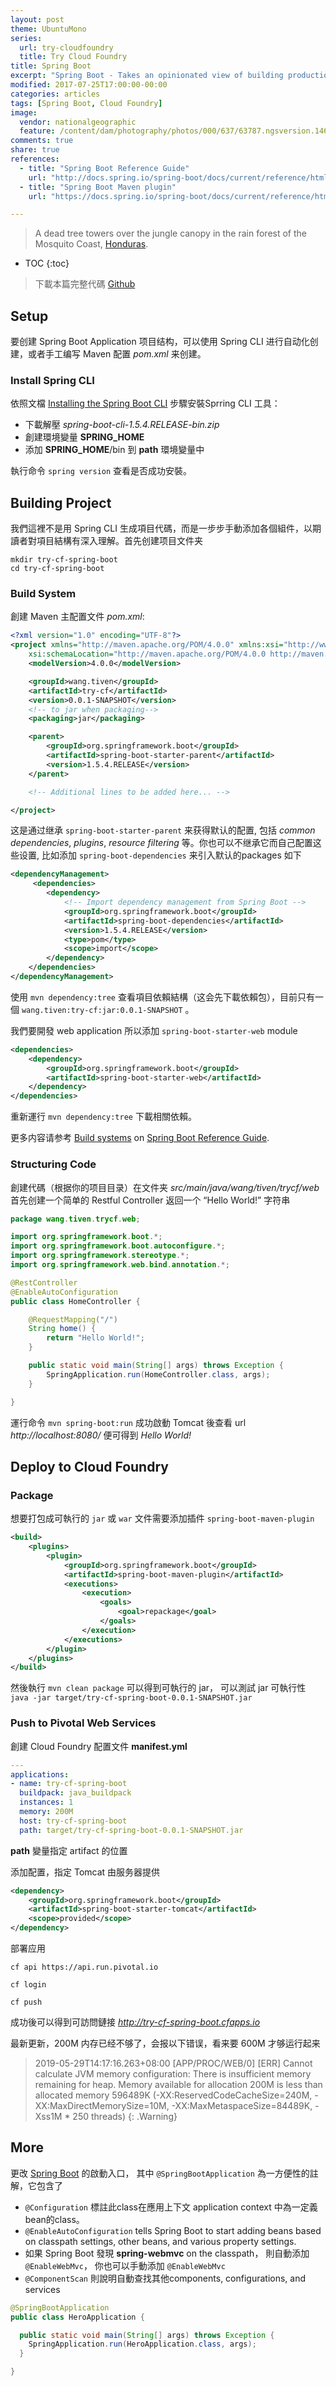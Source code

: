 ```yaml
---
layout: post
theme: UbuntuMono
series:
  url: try-cloudfoundry
  title: Try Cloud Foundry
title: Spring Boot
excerpt: "Spring Boot - Takes an opinionated view of building production-ready Spring applications. Spring Boot favors convention over configuration and is designed to get you up and running as quickly as possible."
modified: 2017-07-25T17:00:00-00:00
categories: articles
tags: [Spring Boot, Cloud Foundry]
image:
  vendor: nationalgeographic
  feature: /content/dam/photography/photos/000/637/63787.ngsversion.1467253446748.adapt.1190.1.jpg
comments: true
share: true
references:
  - title: "Spring Boot Reference Guide"
    url: "http://docs.spring.io/spring-boot/docs/current/reference/htmlsingle/"
  - title: "Spring Boot Maven plugin"
    url: "https://docs.spring.io/spring-boot/docs/current/reference/html/build-tool-plugins-maven-plugin.html"

---
```


> A dead tree towers over the jungle canopy in the rain forest of the Mosquito Coast, [Honduras](https://en.wikipedia.org/wiki/Honduras).

<style>
@import url('https://fonts.googleapis.com/css?family=Special+Elite');
.demo-blog .blog__post blockquote {
  font-family: 'Special Elite', cursive;
}
</style>

* TOC
{:toc}

> 下載本篇完整代碼 [Github](https://github.com/tiven-wang/try-cf/tree/spring-boot)

## Setup

要创建 Spring Boot Application 项目结构，可以使用 Spring CLI 进行自动化创建，或者手工编写 Maven 配置 *pom.xml* 来创建。

### Install Spring CLI

依照文檔 [Installing the Spring Boot CLI](http://docs.spring.io/spring-boot/docs/current/reference/htmlsingle/#getting-started-installing-the-cli) 步驟安裝Sprring CLI 工具：

* 下載解壓 *spring-boot-cli-1.5.4.RELEASE-bin.zip*
* 創建環境變量 **SPRING_HOME**
* 添加 **SPRING_HOME**/bin 到 **path** 環境變量中

執行命令 `spring version` 查看是否成功安裝。

## Building Project

我們這裡不是用 Spring CLI 生成項目代碼，而是一步步手動添加各個組件，以期讀者對項目結構有深入理解。首先创建项目文件夹

`mkdir try-cf-spring-boot`<br/>
`cd try-cf-spring-boot`

### Build System

創建 Maven 主配置文件 *pom.xml*:

```xml
<?xml version="1.0" encoding="UTF-8"?>
<project xmlns="http://maven.apache.org/POM/4.0.0" xmlns:xsi="http://www.w3.org/2001/XMLSchema-instance"
    xsi:schemaLocation="http://maven.apache.org/POM/4.0.0 http://maven.apache.org/xsd/maven-4.0.0.xsd">
    <modelVersion>4.0.0</modelVersion>

    <groupId>wang.tiven</groupId>
    <artifactId>try-cf</artifactId>
    <version>0.0.1-SNAPSHOT</version>
    <!-- to jar when packaging-->
    <packaging>jar</packaging>

    <parent>
        <groupId>org.springframework.boot</groupId>
        <artifactId>spring-boot-starter-parent</artifactId>
        <version>1.5.4.RELEASE</version>
    </parent>

    <!-- Additional lines to be added here... -->

</project>
```

这是通过继承 `spring-boot-starter-parent` 来获得默认的配置, 包括 *common dependencies*, *plugins*, *resource filtering* 等。你也可以不继承它而自己配置这些设置, 比如添加 `spring-boot-dependencies` 来引入默认的packages 如下

```xml
<dependencyManagement>
     <dependencies>
        <dependency>
            <!-- Import dependency management from Spring Boot -->
            <groupId>org.springframework.boot</groupId>
            <artifactId>spring-boot-dependencies</artifactId>
            <version>1.5.4.RELEASE</version>
            <type>pom</type>
            <scope>import</scope>
        </dependency>
    </dependencies>
</dependencyManagement>
```

使用 `mvn dependency:tree` 查看項目依賴結構（这会先下載依賴包），目前只有一個 `wang.tiven:try-cf:jar:0.0.1-SNAPSHOT` 。

我們要開發 web application 所以添加 `spring-boot-starter-web` module

```xml
<dependencies>
    <dependency>
        <groupId>org.springframework.boot</groupId>
        <artifactId>spring-boot-starter-web</artifactId>
    </dependency>
</dependencies>
```

重新運行 `mvn dependency:tree` 下載相關依賴。

更多内容请参考 [Build systems](https://docs.spring.io/spring-boot/docs/current/reference/html/using-boot-build-systems.html) on [Spring Boot Reference Guide](https://docs.spring.io/spring-boot/docs/current/reference/html/).

### Structuring Code

創建代碼（根据你的项目目录）在文件夹 *src/main/java/wang/tiven/trycf/web* 首先创建一个简单的 Restful Controller 返回一个 “Hello World!” 字符串

```java
package wang.tiven.trycf.web;

import org.springframework.boot.*;
import org.springframework.boot.autoconfigure.*;
import org.springframework.stereotype.*;
import org.springframework.web.bind.annotation.*;

@RestController
@EnableAutoConfiguration
public class HomeController {

    @RequestMapping("/")
    String home() {
        return "Hello World!";
    }

    public static void main(String[] args) throws Exception {
        SpringApplication.run(HomeController.class, args);
    }

}
```

運行命令 `mvn spring-boot:run` 成功啟動 Tomcat 後查看 url *http://localhost:8080/* 便可得到 *Hello World!*

## Deploy to Cloud Foundry

### Package

想要打包成可執行的 `jar` 或 `war` 文件需要添加插件 `spring-boot-maven-plugin`

```xml
<build>
    <plugins>
        <plugin>
            <groupId>org.springframework.boot</groupId>
            <artifactId>spring-boot-maven-plugin</artifactId>
            <executions>
                <execution>
                    <goals>
                        <goal>repackage</goal>
                    </goals>
                </execution>
            </executions>
        </plugin>
    </plugins>
</build>
```

然後執行 `mvn clean package` 可以得到可執行的 jar， 可以測試 jar 可執行性 `java -jar target/try-cf-spring-boot-0.0.1-SNAPSHOT.jar`

### Push to Pivotal Web Services

創建 Cloud Foundry 配置文件 **manifest.yml**

```yaml
---
applications:
- name: try-cf-spring-boot
  buildpack: java_buildpack
  instances: 1
  memory: 200M
  host: try-cf-spring-boot
  path: target/try-cf-spring-boot-0.0.1-SNAPSHOT.jar
```

**path** 變量指定 artifact 的位置

添加配置，指定 Tomcat 由服务器提供

```xml
<dependency>
    <groupId>org.springframework.boot</groupId>
    <artifactId>spring-boot-starter-tomcat</artifactId>
    <scope>provided</scope>
</dependency>
```

部署应用

`cf api https://api.run.pivotal.io`

`cf login`

`cf push`

成功後可以得到可訪問鏈接 *http://try-cf-spring-boot.cfapps.io*

最新更新，200M 内存已经不够了，会报以下错误，看来要 600M 才够运行起来

> 2019-05-29T14:17:16.263+08:00 [APP/PROC/WEB/0] [ERR] Cannot calculate JVM memory configuration: There is insufficient memory remaining for heap. Memory available for allocation 200M is less than allocated memory 596489K (-XX:ReservedCodeCacheSize=240M, -XX:MaxDirectMemorySize=10M, -XX:MaxMetaspaceSize=84489K, -Xss1M * 250 threads)
{: .Warning}

## More

更改 [Spring Boot][Spring Boot] 的啟動入口， 其中 `@SpringBootApplication` 為一方便性的註解，它包含了

* `@Configuration` 標註此class在應用上下文 application context 中為一定義bean的class。
* `@EnableAutoConfiguration` tells Spring Boot to start adding beans based on classpath settings, other beans, and various property settings.
* 如果 Spring Boot 發現 **spring-webmvc** on the classpath， 則自動添加 `@EnableWebMvc`， 你也可以手動添加 `@EnableWebMvc`
* `@ComponentScan` 則說明自動查找其他components, configurations, and services

```java
@SpringBootApplication
public class HeroApplication {

  public static void main(String[] args) throws Exception {
    SpringApplication.run(HeroApplication.class, args);
  }

}
```

[Spring Boot]:http://projects.spring.io/spring-boot/
